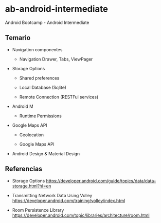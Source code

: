 # ab-android-intermediate
Android Bootcamp - Android Intermediate

## Temario

- Navigation componentes

  - Navigation Drawer, Tabs, ViewPager

- Storage Options

  - Shared preferences
  
  - Local Database (Sqlite)
  
  - Remote Connection (RESTFul services)
   
- Android M 

  - Runtime Permissions

- Google Maps API

  - Geolocation
  
  - Google Maps API
  
- Android Design & Material Design


## Referencias

- Storage Options https://developer.android.com/guide/topics/data/data-storage.html?hl=en

- Transmitting Network Data Using Volley https://developer.android.com/training/volley/index.html

- Room Persistence Library https://developer.android.com/topic/libraries/architecture/room.html

